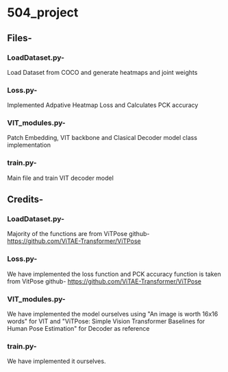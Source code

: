 # 504_project

## Files-
### LoadDataset.py- 
Load Dataset from COCO and generate heatmaps and joint weights 
### Loss.py-
Implemented Adpative Heatmap Loss and Calculates PCK accuracy
### VIT_modules.py-
Patch Embedding, VIT backbone and Clasical Decoder model class implementation
### train.py-
Main file and train VIT decoder model

## Credits-
### LoadDataset.py- 
Majority of the functions are from ViTPose github- https://github.com/ViTAE-Transformer/ViTPose
### Loss.py-
We have implemented the loss function and PCK accuracy function is taken from VitPose github- https://github.com/ViTAE-Transformer/ViTPose
### VIT_modules.py-
We have implemented the model ourselves using "An image is worth 16x16 words" for VIT and "ViTPose: Simple Vision Transformer Baselines for Human Pose Estimation" for Decoder as reference
### train.py-
We have implemented it ourselves.